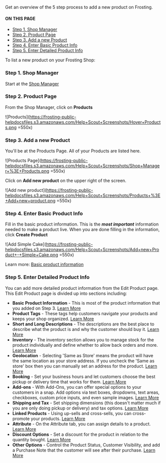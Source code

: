 Get an overview of the 5 step process to add a new product on Frosting.

<section class="index-list">
  <h4>ON THIS PAGE</h4>

- [Step 1. Shop Manager](#step-1-shop-manager)
- [Step 2. Product Page](#step-2-product-page)
- [Step 3. Add a new Product](#step-3-add-a-new-product)
- [Step 4. Enter Basic Product Info](#step-4-enter-basic-product-info)
- [Step 5. Enter Detailed Product Info](#step-5-enter-detailed-product-info)

</section>

To list a new product on your Frosting Shop:

### Step 1. Shop Manager

Start at the [Shop Manager](https://www.frostingmarket.com/shop-manager/)
   
### Step 2. Product Page

From the Shop Manager, click on **Products**

![Products](https://frosting-public-helpdocsfiles.s3.amazonaws.com/Help+Scout+Screenshots/Hover+Products.png =550x)
   
### Step 3. Add a new Product

You'll be at the Products Page.  All of your Products are listed here.

![Products Page](https://frosting-public-helpdocsfiles.s3.amazonaws.com/Help+Scout+Screenshots/Shop+Manager+%3E+Products.png =550x)

Click on **Add new product** on the upper right of the screen.
   
![Add new product](https://frosting-public-helpdocsfiles.s3.amazonaws.com/Help+Scout+Screenshots/Products+%3E+Add+new+product.png =550x)

### Step 4. Enter Basic Product Info

Fill in the basic product information. This is the ***most important*** information needed to make a product live. When you are done filling in the information, click **Create Product**

![Add Simple Cake](https://frosting-public-helpdocsfiles.s3.amazonaws.com/Help+Scout+Screenshots/Add+new+Product+-+Simple+Cake.png =550x)

Learn more: [Basic product information]()

### Step 5. Enter Detailed Product Info 

You can add more detailed product information from the Edit Product page.  This Edit Product page is divided up into sections including:

- **Basic Product Information** - This is most of the product information that you added on Step 3. [Learn More]()
- **Product Tags** - These tags help customers navigate your products and keeps your shop organized. [Learn More]()
- **Short and Long Descriptions** - The descriptions are the best place to describe what the product is and why the customer should buy it. [Learn More]()
- **Inventory** - The inventory section allows you to manage stock for the product individually and define whether to allow back orders and more. [Learn More]()
- **Geolocation** - Selecting 'Same as Store' means the product will have the same location as your store address. If you uncheck the 'Same as store' box then you can manually set an address for the product. [Learn More]()
- **Booking** - Set your business hours and let customers choose the best pickup or delivery time that works for them. [Learn More]()
- **Add-ons** - With Add-Ons, you can offer special options to your customers in a snap. Add options via text boxes, dropdowns, text areas, checkboxes, custom price inputs, and even sample images. [Learn More]()
- **Shipping and Tax** - Set shipping dimensions (this doesn't matter much if you are only doing pickup or delivery) and tax options. [Learn More]()
- **Linked Products** - Using up-sells and cross-sells, you can cross-promote your products. [Learn More]()
- **Attribute** - On the Attribute tab, you can assign details to a product. [Learn More]()
- **Discount Options** - Set a discount for the product in relation to the quantity bought. [Learn More]()
- **Other Options** - Control the Product Status, Customer Visibility, and add a Purchase Note that the customer will see after their purchase. [Learn More]()
